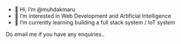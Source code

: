 - 👋 Hi, I’m @muhdakmaru
- 👀 I’m interested in Web Development and Artificial Intelligence
- 🌱 I’m currently learning building a full stack system / IoT system
  
Do email me if you have any enquiries..

<!---
muhdakmaru/muhdakmaru is a ✨ special ✨ repository because its `README.md` (this file) appears on your GitHub profile.
You can click the Preview link to take a look at your changes.
--->
